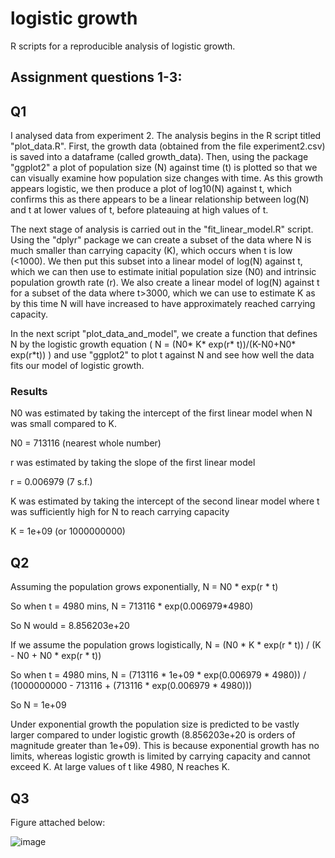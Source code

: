 # logistic growth
R scripts for a reproducible analysis of logistic growth.

## Assignment questions 1-3:

## Q1
I analysed data from experiment 2. The analysis begins in the R script titled "plot_data.R". First, the growth data (obtained from the file experiment2.csv) is saved into a dataframe (called growth_data). Then, using the package "ggplot2" a plot of population size (N) against time (t) is plotted so that we can visually examine how population size changes with time. As this growth appears logistic, we then produce a plot of log10(N) against t, which confirms this as there appears to be a linear relationship between log(N) and t at lower values of t, before plateauing at high values of t.

The next stage of analysis is carried out in the "fit_linear_model.R" script. Using the "dplyr" package we can create a subset of the data where N is much smaller than carrying capacity (K), which occurs when t is low (<1000). We then put this subset into a linear model of log(N) against t, which we can then use to estimate initial population size (N0) and intrinsic population growth rate (r). We also create a linear model of log(N) against t for a subset of the data where t>3000, which we can use to estimate K as by this time N will have increased to have approximately reached carrying capacity.

In the next script "plot_data_and_model", we create a function that defines N by the logistic growth equation ( N = (N0* K* exp(r* t))/(K-N0+N0* exp(r*t)) ) and use "ggplot2" to plot t against N and see how well the data fits our model of logistic growth.
### Results
N0 was estimated by taking the intercept of the first linear model when N was small compared to K.

N0 = 713116 (nearest whole number)

r was estimated by taking the slope of the first linear model

r = 0.006979 (7 s.f.)

K was estimated by taking the intercept of the second linear model where t was sufficiently high for N to reach carrying capacity

K = 1e+09 (or 1000000000)


## Q2
Assuming the population grows exponentially, N = N0 * exp(r * t)

So when t = 4980 mins, N = 713116 * exp(0.006979*4980)

So N would = 8.856203e+20

If we assume the population grows logistically, N = (N0 * K * exp(r * t)) / (K - N0 + N0 * exp(r * t))

So when t = 4980 mins, N = (713116 * 1e+09 * exp(0.006979 * 4980)) / (1000000000 - 713116 + (713116 * exp(0.006979 * 4980)))

So N = 1e+09

Under exponential growth the population size is predicted to be vastly larger compared to under logistic growth (8.856203e+20 is orders of magnitude greater than 1e+09). This is because exponential growth has no limits, whereas logistic growth is limited by carrying capacity and cannot exceed K. At large values of t like 4980, N reaches K.


## Q3

Figure attached below:

![image](https://github.com/1063037/logistic_growth/assets/150165336/0fccceec-d476-4d9a-98f7-af75d7e7da90)



